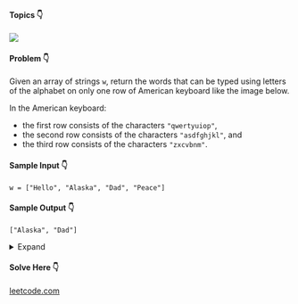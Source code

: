 #### Topics :point_down:
![](https://img.shields.io/badge/-string-wheat)

#### Problem :point_down:
Given an array of strings `w`, return the words that can be typed using letters of the alphabet on only one row of American keyboard like the image below.

In the American keyboard:
- the first row consists of the characters `"qwertyuiop"`,
- the second row consists of the characters `"asdfghjkl"`, and
- the third row consists of the characters `"zxcvbnm"`.

#### Sample Input :point_down:
```
w = ["Hello", "Alaska", "Dad", "Peace"]
```
#### Sample Output :point_down:
```
["Alaska", "Dad"]
```

<details>
<summary>Expand</summary>

#### Python :point_down:
```py
def solve(w):
    k = ['qwertyuiop', 'asdfghjkl', 'zxcvbnm']
    o = [] # output
    for i in w:
        f = True # flag
        for j in range(1, len(i)):
            if (i[j].lower() in k[0] and i[j-1].lower() not in k[0]):
                f = False
            elif (i[j].lower() in k[1] and i[j-1].lower() not in k[1]):
                f = False
            elif (i[j].lower() in k[2] and i[j-1].lower() not in k[2]):
                f = False

        if (f):
            o.append(i)

    return o
```  
</details>

#### Solve Here :point_down:
[leetcode.com](https://leetcode.com/problems/keyboard-row/)
